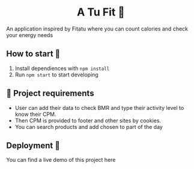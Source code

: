 <h1 align="center"> A Tu Fit 🍎
</h1>


An application inspired by Fitatu where you can count calories and check your energy needs

## How to start 🚀

1. Install dependiences with `npm install`
2. Run `npm start` to start developing

## 📝 Project requirements 

- User can add their data to check BMR and type their activity level to know their CPM.
- Then CPM is provided to footer and other sites by cookies.
- You can search products and add chosen to part of the day
## Deployment 🚀

You can find a live demo of this project here
